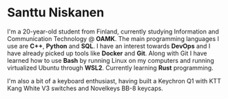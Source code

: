 # Santtu Niskanen

I'm a 20-year-old student from Finland, currently studying Information and Communication Technology @ **OAMK**. The main programming languages I use are **C++**, **Python** and **SQL**. I have an interest towards **DevOps** and I have already picked up tools like **Docker** and **Git**. Along with Git I have learned how to use **Bash** by running Linux on my computers and running virtualized Ubuntu through **WSL2**.
Currently learning **Rust** programming.

I'm also a bit of a keyboard enthusiast, having built a Keychron Q1 with KTT Kang White V3 switches and Novelkeys BB-8 keycaps.

